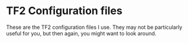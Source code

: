 # TF2 Configuration files

These are the TF2 configuration files I use. They may not be particularly useful for you, but then again, you might want to look around.

